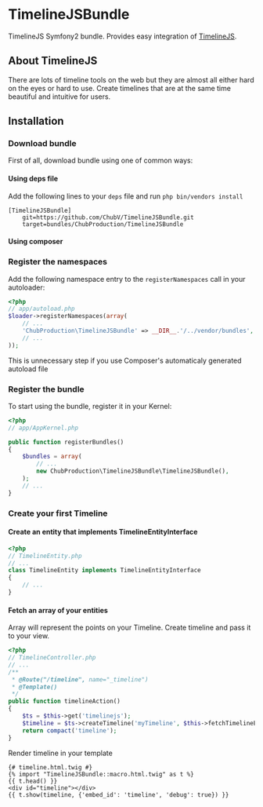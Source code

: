 TimelineJSBundle
================

TimelineJS Symfony2 bundle. Provides easy integration of [TimelineJS][tlhp].

About TimelineJS
----------------

There are lots of timeline tools on the web but they are almost all either hard on the eyes or hard to use. Create timelines that are at the same time beautiful and intuitive for users.

Installation
------------

### Download bundle

First of all, download bundle using one of common ways:

#### Using deps file

Add the following lines to your `deps` file and run `php bin/vendors install`

```
[TimelineJSBundle]
    git=https://github.com/ChubV/TimelineJSBundle.git
    target=bundles/ChubProduction/TimelineJSBundle
```

#### Using composer

### Register the namespaces

Add the following namespace entry to the `registerNamespaces` call
in your autoloader:

``` php
<?php
// app/autoload.php
$loader->registerNamespaces(array(
    // ...
    'ChubProduction\TimelineJSBundle' => __DIR__.'/../vendor/bundles',
    // ...
));
```

This is unnecessary step if you use Composer's automaticaly generated autoload file

### Register the bundle

To start using the bundle, register it in your Kernel:

``` php
<?php
// app/AppKernel.php

public function registerBundles()
{
    $bundles = array(
        // ...
        new ChubProduction\TimelineJSBundle\TimelineJSBundle(),
    );
    // ...
}
```

### Create your first Timeline

#### Create an entity that implements TimelineEntityInterface

``` php
<?php
// TimelineEntity.php
// ...
class TimelineEntity implements TimelineEntityInterface
{
    // ...
}
```

#### Fetch an array of your entities

Array will represent the points on your Timeline. Create timeline and pass it to your view.

``` php
<?php
// TimelineController.php
// ...
/**
 * @Route("/timeline", name="_timeline")
 * @Template()
 */
public function timelineAction()
{
    $ts = $this->get('timelinejs');
    $timeline = $ts->createTimeline('myTimeline', $this->fetchTimelineEntities());
    return compact('timeline');
}
```

Render timeline in your template

``` twig
{# timeline.html.twig #}
{% import "TimelineJSBundle::macro.html.twig" as t %}
{{ t.head() }}
<div id="timeline"></div>
{{ t.show(timeline, {'embed_id': 'timeline', 'debug': true}) }}
```


[tlhp]: https://github.com/VeriteCo/TimelineJS